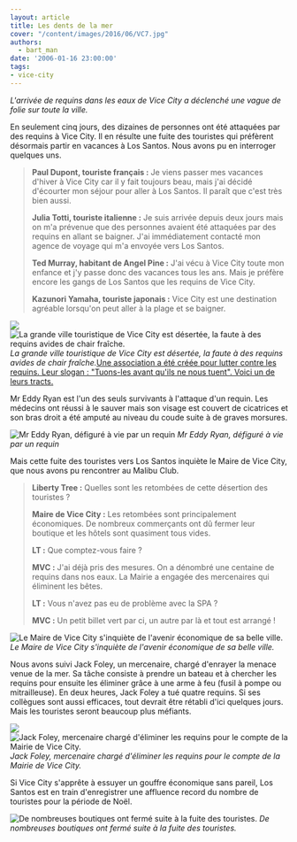 ```yaml
---
layout: article
title: Les dents de la mer
cover: "/content/images/2016/06/VC7.jpg"
authors:
  - bart_man
date: '2006-01-16 23:00:00'
tags:
- vice-city
---
```


_L'arrivée de requins dans les eaux de Vice City a déclenché une vague de folie sur toute la ville._

En seulement cinq jours, des dizaines de personnes ont été attaquées par des requins à Vice City. Il en résulte une fuite des touristes qui préfèrent désormais partir en vacances à Los Santos. Nous avons pu en interroger quelques uns.

> **Paul Dupont, touriste français :** Je viens passer mes vacances d'hiver à Vice City car il y fait toujours beau, mais j'ai décidé d'écourter mon séjour pour aller à Los Santos. Il paraît que c'est très bien aussi.
> 
> **Julia Totti, touriste italienne :** Je suis arrivée depuis deux jours mais on m'a prévenue que des personnes avaient été attaquées par des requins en allant se baigner. J'ai immédiatement contacté mon agence de voyage qui m'a envoyée vers Los Santos.
> 
> **Ted Murray, habitant de Angel Pine :** J'ai vécu à Vice City toute mon enfance et j'y passe donc des vacances tous les ans. Mais je préfère encore les gangs de Los Santos que les requins de Vice City.
> 
> **Kazunori Yamaha, touriste japonais :** Vice City est une destination agréable lorsqu'on peut aller à la plage et se baigner.

![](/content/images/2005/01/VC4.jpg)
![La grande ville touristique de Vice City est désertée, la faute à des requins avides de chair fraîche.](/content/images/2005/01/VC9.jpg)
_La grande ville touristique de Vice City est désertée, la faute à des requins avides de chair fraîche._[Une association a été créée pour lutter contre les requins. Leur slogan : "Tuons-les avant qu'ils ne nous tuent". Voici un de leurs tracts.](/content/images/2005/01/VC8.jpg)

Mr Eddy Ryan est l'un des seuls survivants à l'attaque d'un requin. Les médecins ont réussi à le sauver mais son visage est couvert de cicatrices et son bras droit a été amputé au niveau du coude suite à de graves morsures.

![Mr Eddy Ryan, défiguré à vie par un requin](/content/images/2005/01/VC3.jpg)
_Mr Eddy Ryan, défiguré à vie par un requin_

Mais cette fuite des touristes vers Los Santos inquiète le Maire de Vice City, que nous avons pu rencontrer au Malibu Club.

> **Liberty Tree :** Quelles sont les retombées de cette désertion des touristes ?
> 
> **Maire de Vice City :** Les retombées sont principalement économiques. De nombreux commerçants ont dû fermer leur boutique et les hôtels sont quasiment tous vides.
> 
> **LT :** Que comptez-vous faire ?
> 
> **MVC :** J'ai déjà pris des mesures. On a dénombré une centaine de requins dans nos eaux. La Mairie a engagée des mercenaires qui éliminent les bêtes.
> 
> **LT :** Vous n'avez pas eu de problème avec la SPA ?
> 
> **MVC :** Un petit billet vert par ci, un autre par là et tout est arrangé !

![Le Maire de Vice City s'inquiète de l'avenir économique de sa belle ville.](/content/images/2005/01/VC5.jpg)
_Le Maire de Vice City s'inquiète de l'avenir économique de sa belle ville._

Nous avons suivi Jack Foley, un mercenaire, chargé d'enrayer la menace venue de la mer. Sa tâche consiste à prendre un bateau et à chercher les requins pour ensuite les éliminer grâce à une arme à feu (fusil à pompe ou mitrailleuse). En deux heures, Jack Foley a tué quatre requins. Si ses collègues sont aussi efficaces, tout devrait être rétabli d'ici quelques jours. Mais les touristes seront beaucoup plus méfiants.

![](/content/images/2005/01/VC.jpg)
![Jack Foley, mercenaire chargé d'éliminer les requins pour le compte de la Mairie de Vice City.](/content/images/2005/01/VC2.jpg)
_Jack Foley, mercenaire chargé d'éliminer les requins pour le compte de la Mairie de Vice City._

Si Vice City s'apprête à essuyer un gouffre économique sans pareil, Los Santos est en train d'enregistrer une affluence record du nombre de touristes pour la période de Noël.

![De nombreuses boutiques ont fermé suite à la fuite des touristes.](/content/images/2005/01/VC6.jpg)
_De nombreuses boutiques ont fermé suite à la fuite des touristes._